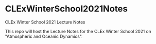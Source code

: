 # CLExWinterSchool2021Notes
CLEx Winter School 2021 Lecture Notes

This repo will host the Lecture Notes for the CLEx Winter School 2021 on "Atmospheric and Oceanic Dynamics".
